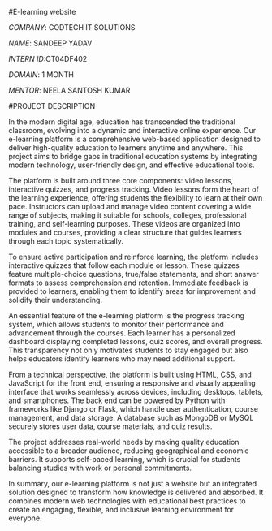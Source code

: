 #E-learning website

*COMPANY*: CODTECH IT  SOLUTIONS

*NAME*: SANDEEP YADAV

*INTERN ID*:CT04DF402

*DOMAIN*: 1 MONTH

*MENTOR*: NEELA SANTOSH KUMAR

#PROJECT DESCRIPTION

In the modern digital age, education has transcended the traditional classroom, evolving into a dynamic and interactive online experience. Our e-learning platform is a comprehensive web-based application designed to deliver high-quality education to learners anytime and anywhere. This project aims to bridge gaps in traditional education systems by integrating modern technology, user-friendly design, and effective educational tools.

The platform is built around three core components: video lessons, interactive quizzes, and progress tracking. Video lessons form the heart of the learning experience, offering students the flexibility to learn at their own pace. Instructors can upload and manage video content covering a wide range of subjects, making it suitable for schools, colleges, professional training, and self-learning purposes. These videos are organized into modules and courses, providing a clear structure that guides learners through each topic systematically.

To ensure active participation and reinforce learning, the platform includes interactive quizzes that follow each module or lesson. These quizzes feature multiple-choice questions, true/false statements, and short answer formats to assess comprehension and retention. Immediate feedback is provided to learners, enabling them to identify areas for improvement and solidify their understanding.

An essential feature of the e-learning platform is the progress tracking system, which allows students to monitor their performance and advancement through the courses. Each learner has a personalized dashboard displaying completed lessons, quiz scores, and overall progress. This transparency not only motivates students to stay engaged but also helps educators identify learners who may need additional support.

From a technical perspective, the platform is built using HTML, CSS, and JavaScript for the front end, ensuring a responsive and visually appealing interface that works seamlessly across devices, including desktops, tablets, and smartphones. The back end can be powered by Python with frameworks like Django or Flask, which handle user authentication, course management, and data storage. A database such as MongoDB or MySQL securely stores user data, course materials, and quiz results.

The project addresses real-world needs by making quality education accessible to a broader audience, reducing geographical and economic barriers. It supports self-paced learning, which is crucial for students balancing studies with work or personal commitments.

In summary, our e-learning platform is not just a website but an integrated solution designed to transform how knowledge is delivered and absorbed. It combines modern web technologies with educational best practices to create an engaging, flexible, and inclusive learning environment for everyone.
